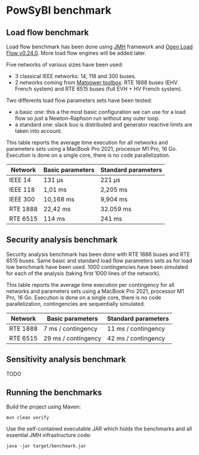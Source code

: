 # PowSyBl benchmark



## Load flow benchmark



Load flow benchmark has been done using [JMH](https://github.com/openjdk/jmh) framework and [Open Load Flow v0.24.0](https://github.com/powsybl/powsybl-open-loadflow/releases/tag/v0.24.0). More load flow engines will be added later.

Five networks of various sizes have been used: 

- 3 classical IEEE networks: 14, 118 and 300 buses.
- 2 networks coming from [Matpower toolbox](https://matpower.org/): RTE 1888 buses (EHV French system) and RTE 6515 buses (full EVH + HV French system).

Two differents load flow parameters sets have been tested:

- a basic one: this a the most basic configuration we can use for a load flow so just a Newton-Raphson run without any outer loop.
- a standard one: slack bus is distributed and generator reactive limits are taken into account.

This table reports the average time execution for all networks and parameters sets using a MacBook Pro 2021, processor M1 Pro, 16 Go. Execution is done on a single core, there is no code parallelization.

| Network  | Basic parameters | Standard parameters |
| -------- |------------------|---------------------|
| IEEE 14  | 131 &#181;s      | 221 &#181;s         |
| IEEE 118 | 1,01 ms          | 2,205 ms            |
| IEEE 300 | 10,168 ms        | 9,904 ms            |
| RTE 1888 | 22,42 ms         | 32.059 ms           |
| RTE 6515 | 114 ms           | 241 ms              |



## Security analysis benchmark

Security analysis benchmark has been done with RTE 1888 buses and RTE 6515 buses. Same basic and standard load flow parameters sets as for load low benchmark have been used. 1000 contingencies have been simulated for each of the analysis (taking first 1000 lines of the network).

This table reports the average time execution per contingency for all networks and parameters sets using a MacBook Pro 2021, processor M1 Pro, 16 Go. Execution is done on a single core, there is no code parallelization, contingencies are sequentially simulated.

| Network  | Basic parameters    | Standard parameters |
| -------- |---------------------|---------------------|
| RTE 1888 | 7 ms / contingency  | 11 ms / contingency |
| RTE 6515 | 29 ms / contingency | 42 ms / contingency |



## Sensitivity analysis benchmark

TODO


## Running the benchmarks

Build the project using Maven:

```
mvn clean verify
```

Use the self-contained executable JAR which holds the benchmarks and all essential JMH infrastructure code:

```
java -jar target/benchmark.jar
```
